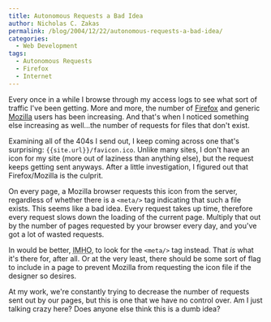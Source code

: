 ```yaml
---
title: Autonomous Requests a Bad Idea
author: Nicholas C. Zakas
permalink: /blog/2004/12/22/autonomous-requests-a-bad-idea/
categories:
  - Web Development
tags:
  - Autonomous Requests
  - Firefox
  - Internet
---
```

Every once in a while I browse through my access logs to see what sort of traffic I've been getting. More and more, the number of <a title="Mozilla Firefox" rel="external" href="http://www.mozilla.org/projects/firefox">Firefox</a> and generic <a title="Mozilla" rel="external" href="http://www.mozilla.org/">Mozilla</a> users has been increasing. And that's when I noticed something else increasing as well&#8230;the number of requests for files that don't exist.

Examining all of the 404s I send out, I keep coming across one that's surprising: `{{site.url}}/favicon.ico`. Unlike many sites, I don't have an icon for my site (more out of laziness than anything else), but the request keeps getting sent anyways. After a little investigation, I figured out that Firefox/Mozilla is the culprit.

On every page, a Mozilla browser requests this icon from the server, regardless of whether there is a `<meta/>` tag indicating that such a file exists. This seems like a bad idea. Every request takes up time, therefore every request slows down the loading of the current page. Multiply that out by the number of pages requested by your browser every day, and you've got a lot of wasted requests.

In would be better, <acronym title="In My Humble Opinion">IMHO</acronym>, to look for the `<meta/>` tag instead. That *is* what it's there for, after all. Or at the very least, there should be some sort of flag to include in a page to prevent Mozilla from requesting the icon file if the designer so desires.

At my work, we're constantly trying to decrease the number of requests sent out by our pages, but this is one that we have no control over. Am I just talking crazy here? Does anyone else think this is a dumb idea?
